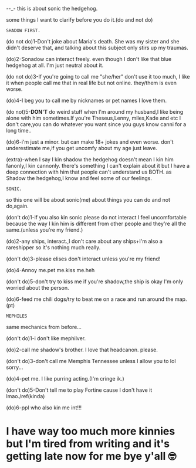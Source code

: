 _-_-_-
this is about sonic the hedgehog.

some things I want to clarify before you do it.(do and not do)

`SHADOW FIRST.`

(do not do)1-Don't joke about Maria's death. She was my sister and she didn't deserve that, and talking about this subject only stirs up my traumas.

(do)2-Sonadow can interact freely. even though I don't like that blue hedgehog at all. I'm just neutral about it.

(do not do)3-If you're going to call me "she/her" don't use it too much, I like it when people call me that in real life but not online. they/them is even worse.


(do)4-I beg you to call me by nicknames or pet names I love them.

(do not)5-**DON'T** do weird stuff when I'm around my husband,I like being alone with him sometimes.If you're Theseus,Lenny, miles,Kade and etc I don't care,you can do whatever you want since you guys know canni for a long time..

(do)6-i'm just a minor. but can make 18+ jokes and even worse. don't underestimate me,if you get uncomfy about my age just leave.

(extra)-when I say I kin shadow the hedgehog doesn't mean I kin him fanonly,I kin cannonly. there's something I can't explain about it but I have a deep connection with him that people can't understand us BOTH. as Shadow the hedgehog,I know and feel some of our feelings.

`SONIC.`

so this one will be about sonic(me) about things you can do and not do,again.

(don't do)1-if you also kin sonic please do not interact I feel uncomfortable because the way I kin him is different from other people and they're all the same.(unless you're my friend.)

(do)2-any ships, interact.,I don't care about any ships+I'm also a rareshipper so it's nothing much really.

(don't do)3-please elises don't interact unless you're my friend!

(do)4-Annoy me.pet me.kiss me.heh

(don't do)5-don't try to kiss me if you're shadow,the ship is okay I'm only worried about the person.

(do)6-feed me chili dogs/try to beat me on a race and run around the map.(pt)

`MEPHILES`

same mechanics from before...

(don't do)1-i don't like mephilver.

(do)2-call me shadow's brother. I love that headcanon. please.

(don't do)3-don't call me Memphis Tennessee unless I allow you to lol sorry...

(do)4-pet me. I like purring acting.(I'm cringe ik.)

(don't do)5-Don't tell me to play Fortine cause I don't have it lmao./ref(kinda)

(do)6-ppl who also kin me int!!!

# I have way too much more kinnies but I'm tired from writing and it's getting late now for me bye y'all 🤓 #

